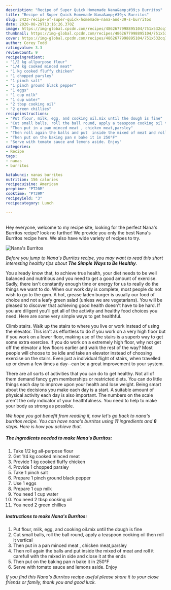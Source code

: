 ```yaml
---
description: "Recipe of Super Quick Homemade Nana&amp;#39;s Burritos"
title: "Recipe of Super Quick Homemade Nana&amp;#39;s Burritos"
slug: 2423-recipe-of-super-quick-homemade-nana-and-39-s-burritos
date: 2020-08-29T13:16:26.370Z
image: https://img-global.cpcdn.com/recipes/4862677998895104/751x532cq70/nanas-burritos-recipe-main-photo.jpg
thumbnail: https://img-global.cpcdn.com/recipes/4862677998895104/751x532cq70/nanas-burritos-recipe-main-photo.jpg
cover: https://img-global.cpcdn.com/recipes/4862677998895104/751x532cq70/nanas-burritos-recipe-main-photo.jpg
author: Corey Todd
ratingvalue: 3.3
reviewcount: 9
recipeingredient:
- "1/2 kg allpurpose flour"
- "1/4 kg cooked minced meat"
- "1 kg cooked fluffy chicken"
- "1 chopped parsley"
- "1 pinch salt"
- "1 pinch ground black pepper"
- "1 eggs"
- "1 cup milk"
- "1 cup water"
- "2 tbsp cooking oil"
- "2 green chillies"
recipeinstructions:
- "Put flour, milk, egg, and cooking oil.mix until the dough is fine"
- "Cut small balls, roll the ball round, apply a teaspoon cooking oil then roll it vertical"
- "Then put in a pan minced meat , chicken meat,parsley"
- "Then roll again the balls and put  inside the mixed of meat and roll it carefull with the mixed in side and close it at the ends"
- "Then put on the baking pan n bake it in 250°F"
- "Serve with tomato sauce and lemons aside. Enjoy"
categories:
- Recipe
tags:
- nanas
- burritos

katakunci: nanas burritos 
nutrition: 156 calories
recipecuisine: American
preptime: "PT20M"
cooktime: "PT39M"
recipeyield: "3"
recipecategory: Lunch

---
```

<br>
Hey everyone, welcome to my recipe site, looking for the perfect Nana&#39;s Burritos recipe? look no further! We provide you only the best Nana&#39;s Burritos recipe here. We also have wide variety of recipes to try.
<br>


![Nana&#39;s Burritos](https://img-global.cpcdn.com/recipes/4862677998895104/751x532cq70/nanas-burritos-recipe-main-photo.jpg)

<i>Before you jump to Nana&#39;s Burritos recipe, you may want to read this short interesting healthy tips about <strong>The Simple Ways to Be Healthy</strong>.</i>

You already know that, to achieve true health, your diet needs to be well balanced and nutritious and you need to get a good amount of exercise. Sadly, there isn't constantly enough time or energy for us to really do the things we want to do. When our work day is complete, most people do not wish to go to the gym. A hot, grease laden burger is usually our food of choice and not a leafy green salad (unless we are vegetarians). You will be pleased to discover that achieving good health doesn't have to be hard. If you are diligent you'll get all of the activity and healthy food choices you need. Here are some very simple ways to get healthful.

Climb stairs. Walk up the stairs to where you live or work instead of using the elevator. This isn't as effortless to do if you work on a very high floor but if you work on a lower floor, making use of the stairs is a superb way to get some extra exercise. If you do work on a extremely high floor, why not get off the elevator a few floors earlier and walk the rest of the way? Most people will choose to be idle and take an elevator instead of choosing exercise on the stairs. Even just a individual flight of stairs, when travelled up or down a few times a day--can be a great improvement to your system. 

There are all sorts of activities that you can do to get healthy. Not all of them demand fancy gym memberships or restricted diets. You can do little things each day to improve upon your health and lose weight. Being smart about the decisions you make each day is a start. A suitable amount of physical activity each day is also important. The numbers on the scale aren't the only indicator of your healthfulness. You need to help to make your body as strong as possible. 


<i>We hope you got benefit from reading it, now let's go back to nana&#39;s burritos recipe. You can have nana&#39;s burritos using <strong>11</strong> ingredients and <strong>6</strong> steps. Here is how you achieve that.
</i>

##### The ingredients needed to make Nana&#39;s Burritos:

1. Take 1/2 kg all-purpose flour
1. Get 1/4 kg cooked minced meat
1. Provide 1 kg cooked fluffy chicken
1. Provide 1 chopped parsley
1. Take 1 pinch salt
1. Prepare 1 pinch ground black pepper
1. Use 1 eggs
1. Prepare 1 cup milk
1. You need 1 cup water
1. You need 2 tbsp cooking oil
1. You need 2 green chillies


##### Instructions to make Nana&#39;s Burritos:

1. Put flour, milk, egg, and cooking oil.mix until the dough is fine
1. Cut small balls, roll the ball round, apply a teaspoon cooking oil then roll it vertical
1. Then put in a pan minced meat , chicken meat,parsley
1. Then roll again the balls and put  inside the mixed of meat and roll it carefull with the mixed in side and close it at the ends
1. Then put on the baking pan n bake it in 250°F
1. Serve with tomato sauce and lemons aside. Enjoy


<i>If you find this Nana&#39;s Burritos recipe useful please share it to your close friends or family, thank you and good luck.</i>

